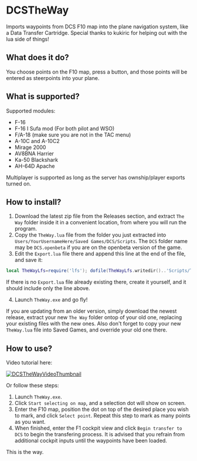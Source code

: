 # DCSTheWay
Imports waypoints from DCS F10 map into the plane navigation system, like a Data Transfer Cartridge.
Special thanks to kukiric for helping out with the lua side of things!

## What does it do?
You choose points on the F10 map, press a button, and those points will be entered as steerpoints into your plane.  

## What is supported?
Supported modules:
* F-16
* F-16 I Sufa mod (For both pilot and WSO) 
* F/A-18 (make sure you are not in the TAC menu)
* A-10C and A-10C2
* Mirage 2000
* AV8BNA Harrier
* Ka-50 Blackshark
* AH-64D Apache 
 
Multiplayer is supported as long as the server has ownship/player exports turned on.

## How to install?
1. Download the latest zip file from the Releases section, and extract `The Way` folder inside it in a convenient location, from where you will run the program. 
2. Copy the `TheWay.lua` file from the folder you just extracted into `Users/YourUsernameHere/Saved Games/DCS/Scripts`. The `DCS` folder name may be `DCS.openbeta` if you are on the openbeta version of the game.
3. Edit the `Export.lua` file there and append this line at the end of the file, and save it:
  ```lua
  local TheWayLfs=require('lfs'); dofile(TheWayLfs.writedir()..'Scripts/TheWay.lua')
  ```
   If there is no `Export.lua` file already existing there, create it yourself, and it should include only the line above.

4. Launch `TheWay.exe` and go fly!

If you are updating from an older version, simply download the newest release, extract your new `The Way` folder ontop of your old one, replacing your existing files with the new ones. Also don't forget to copy your new `TheWay.lua` file into Saved Games, and override your old one there.

## How to use? 
Video tutorial here:

[![DCSTheWayVideoThumbnail](http://img.youtube.com/vi/0PHWXWClENQ/0.jpg)](http://www.youtube.com/watch?v=0PHWXWClENQ)

Or follow these steps:
1. Launch `TheWay.exe`.
2. Click `Start selecting on map`, and a selection dot will show on screen.
3. Enter the F10 map, position the dot on top of the desired place you wish to mark, and click `Select point`.
Repeat this step to mark as many points as you want.
4. When finished, enter the F1 cockpit view and click `Begin transfer to DCS` to begin the transfering process.
It is advised that you refrain from additional cockpit inputs until the waypoints have been loaded.

This is the way.
